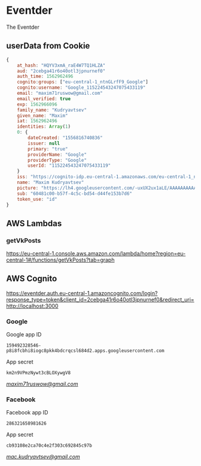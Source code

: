 # Eventder
The Eventder

## userData from Cookie

```js
{
    at_hash: "HQYV3xmA_raE4W7TQ1HLZA"
    aud: "2cebga41r6o40otl3jpnurnef0"
    auth_time: 1562962496
    cognito:groups: ["eu-central-1_ntnGLrfF9_Google"]
    cognito:username: "Google_115224543247075433119"
    email: "maxim71ruswow@gmail.com"
    email_verified: true
    exp: 1562966096
    family_name: "Kudryavtsev"
    given_name: "Maxim"
    iat: 1562962496
    identities: Array(1)
    0: {
        dateCreated: "1556816740836"
        issuer: null
        primary: "true"
        providerName: "Google"
        providerType: "Google"
        userId: "115224543247075433119"
    }
    iss: "https://cognito-idp.eu-central-1.amazonaws.com/eu-central-1_ntnGLrfF9"
    name: "Maxim Kudryavtsev"
    picture: "https://lh4.googleusercontent.com/-uxUX2ux1aLE/AAAAAAAAAAI/AAAAAAAAAAA/ACHi3rdeTNO6KmQOAPrD9vqsi7DsEvPNyw/s96-c/photo.jpg"
    sub: "60481c00-b57f-4c5c-bd54-d44fe153b7d6"
    token_use: "id"
}
```

## AWS Lambdas

### getVkPosts

https://eu-central-1.console.aws.amazon.com/lambda/home?region=eu-central-1#/functions/getVkPosts?tab=graph

## AWS Cognito

https://eventder.auth.eu-central-1.amazoncognito.com/login?response_type=token&client_id=2cebga41r6o40otl3jpnurnef0&redirect_uri=http://localhost:3000

### Google

Google app ID
```
159492328546-p8i8fcbhi8iogc8pkk4bdcrqcsl684d2.apps.googleusercontent.com
```

App secret
```
km2n9VPmzNywt3cBLOXywgV8
```

*maxim71ruswow@gmail.com*

### Facebook

Facebook app ID
```
286321658981626
```

App secret
```
cb93108e2ca70c4e2f303c692845c97b
```

*mac.kudryavtsev@gmail.com*